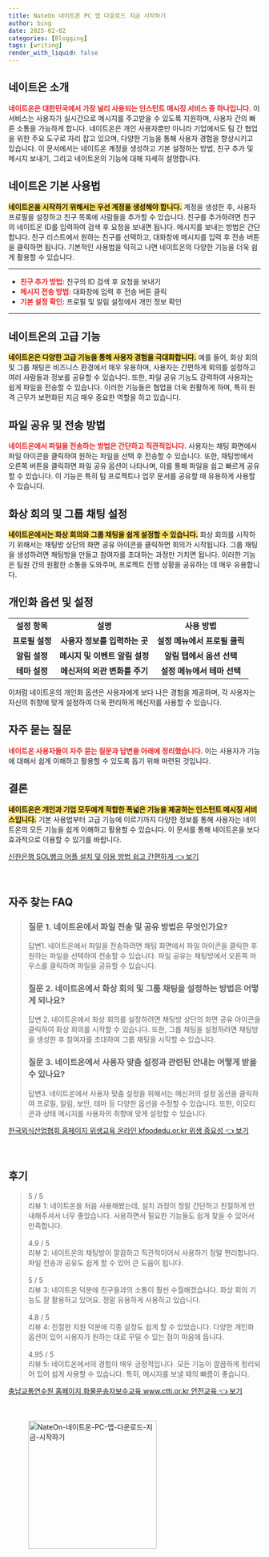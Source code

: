 ```yaml
---
title: NateOn 네이트온 PC 앱 다운로드 지금 시작하기
author: bing
date: 2025-02-02
categories: [Blogging]
tags: [writing]
render_with_liquid: false
---
```



<h2 id='네이트온_소개'>네이트온 소개</h2>

<p><b><span style="color: #ee2323;">네이트온은 대한민국에서 가장 널리 사용되는 인스턴트 메시징 서비스 중 하나입니다.</span></b> 이 서비스는 사용자가 실시간으로 메시지를 주고받을 수 있도록 지원하며, 사용자 간의 빠른 소통을 가능하게 합니다. 네이트온은 개인 사용자뿐만 아니라 기업에서도 팀 간 협업을 위한 주요 도구로 자리 잡고 있으며, 다양한 기능을 통해 사용자 경험을 향상시키고 있습니다. 이 문서에서는 네이트온 계정을 생성하고 기본 설정하는 방법, 친구 추가 및 메시지 보내기, 그리고 네이트온의 기능에 대해 자세히 설명합니다.</p>

<h2 id='기본_사용법'>네이트온 기본 사용법</h2>

<p><b><span style="background-color: #ffe066;">네이트온을 시작하기 위해서는 우선 계정을 생성해야 합니다.</span></b> 계정을 생성한 후, 사용자 프로필을 설정하고 친구 목록에 사람들을 추가할 수 있습니다. 친구를 추가하려면 친구의 네이트온 ID를 입력하여 검색 후 요청을 보내면 됩니다. 메시지를 보내는 방법은 간단합니다. 친구 리스트에서 원하는 친구를 선택하고, 대화창에 메시지를 입력 후 전송 버튼을 클릭하면 됩니다. 기본적인 사용법을 익히고 나면 네이트온의 다양한 기능을 더욱 쉽게 활용할 수 있습니다.</p>

<hr />

<ul>
    <li><b><span style="color: #ee2323;">친구 추가 방법:</span></b> 친구의 ID 검색 후 요청을 보내기</li>
    <li><b><span style="color: #ee2323;">메시지 전송 방법:</span></b> 대화창에 입력 후 전송 버튼 클릭</li>
    <li><b><span style="color: #ee2323;">기본 설정 확인:</span></b> 프로필 및 알림 설정에서 개인 정보 확인</li>
</ul>

<hr />

<h2 id='고급_기능'>네이트온의 고급 기능</h2>

<p><b><span style="background-color: #ffe066;">네이트온은 다양한 고급 기능을 통해 사용자 경험을 극대화합니다.</span></b> 예를 들어, 화상 회의 및 그룹 채팅은 비즈니스 환경에서 매우 유용하며, 사용자는 간편하게 회의를 설정하고 여러 사람들과 정보를 공유할 수 있습니다. 또한, 파일 공유 기능도 강력하여 사용자는 쉽게 파일을 전송할 수 있습니다. 이러한 기능들은 협업을 더욱 원활하게 하며, 특히 원격 근무가 보편화된 지금 매우 중요한 역할을 하고 있습니다.</p>

<h2 id='파일_공유_및_전송'>파일 공유 및 전송 방법</h2>

<p><b><span style="color: #ee2323;">네이트온에서 파일을 전송하는 방법은 간단하고 직관적입니다.</span></b> 사용자는 채팅 화면에서 파일 아이콘을 클릭하여 원하는 파일을 선택 후 전송할 수 있습니다. 또한, 채팅방에서 오른쪽 버튼을 클릭하면 파일 공유 옵션이 나타나며, 이를 통해 파일을 쉽고 빠르게 공유할 수 있습니다. 이 기능은 특히 팀 프로젝트나 업무 문서를 공유할 때 유용하게 사용할 수 있습니다.</p>

<h2 id='화상회의_및_그룹채팅'>화상 회의 및 그룹 채팅 설정</h2>

<p><b><span style="background-color: #ffe066;">네이트온에서는 화상 회의와 그룹 채팅을 쉽게 설정할 수 있습니다.</span></b> 화상 회의를 시작하기 위해서는 채팅방 상단의 화면 공유 아이콘을 클릭하면 회의가 시작됩니다. 그룹 채팅을 생성하려면 채팅방을 만들고 참여자를 초대하는 과정만 거치면 됩니다. 이러한 기능은 팀원 간의 원활한 소통을 도와주며, 프로젝트 진행 상황을 공유하는 데 매우 유용합니다.</p>

<h2 id='개인화_옵션_및_설정'>개인화 옵션 및 설정</h2>

<table>
    <tr>
        <td style="text-align: center; height: 17px;"><b>설정 항목</b></td>
        <td style="text-align: center; height: 17px;"><b>설명</b></td>
        <td style="text-align: center; height: 17px;"><b>사용 방법</b></td>
    </tr>
    <tr>
        <td style="text-align: center; height: 17px;"><b>프로필 설정</b></td>
        <td style="text-align: center; height: 17px;"><b>사용자 정보를 입력하는 곳</b></td>
        <td style="text-align: center; height: 17px;"><b>설정 메뉴에서 프로필 클릭</b></td>
    </tr>
    <tr>
        <td style="text-align: center; height: 17px;"><b>알림 설정</b></td>
        <td style="text-align: center; height: 17px;"><b>메시지 및 이벤트 알림 설정</b></td>
        <td style="text-align: center; height: 17px;"><b>알림 탭에서 옵션 선택</b></td>
    </tr>
    <tr>
        <td style="text-align: center; height: 17px;"><b>테마 설정</b></td>
        <td style="text-align: center; height: 17px;"><b>메신저의 외관 변화를 주기</b></td>
        <td style="text-align: center; height: 17px;"><b>설정 메뉴에서 테마 선택</b></td>
    </tr>
</table>

<p>이처럼 네이트온의 개인화 옵션은 사용자에게 보다 나은 경험을 제공하며, 각 사용자는 자신의 취향에 맞게 설정하여 더욱 편리하게 메신저를 사용할 수 있습니다.</p>

<h2 id='자주_묻는_질문'>자주 묻는 질문</h2>

<p><b><span style="color: #ee2323;">네이트온 사용자들이 자주 묻는 질문과 답변을 아래에 정리했습니다.</span></b> 이는 사용자가 기능에 대해서 쉽게 이해하고 활용할 수 있도록 돕기 위해 마련된 것입니다.</p>

<h2 id='결론'>결론</h2>

<p><b><span style="background-color: #ffe066;">네이트온은 개인과 기업 모두에게 적합한 폭넓은 기능을 제공하는 인스턴트 메시징 서비스입니다.</span></b> 기본 사용법부터 고급 기능에 이르기까지 다양한 정보를 통해 사용자는 네이트온의 모든 기능을 쉽게 이해하고 활용할 수 있습니다. 이 문서를 통해 네이트온을 보다 효과적으로 이용할 수 있기를 바랍니다.</p>


<p><a class="click-button" title="신한은행 SOL뱅크 어플 설치 및 이용 방법 쉽고 간편하게" href="https://somered.github.io/posts/%EC%8B%A0%ED%95%9C%EC%9D%80%ED%96%89-SOL%EB%B1%85%ED%81%AC-%EC%96%B4%ED%94%8C-%EC%84%A4%EC%B9%98-%EB%B0%8F-%EC%9D%B4%EC%9A%A9-%EB%B0%A9%EB%B2%95-%EC%89%BD%EA%B3%A0-%EA%B0%84%ED%8E%B8%ED%95%98%EA%B2%8C/" rel="dofollow">신한은행 SOL뱅크 어플 설치 및 이용 방법 쉽고 간편하게 👈 보기</a></p><br>
<h2 id='자주_찾는_FAQ'>자주 찾는 FAQ</h2>
<div itemscope="" itemtype="https://schema.org/FAQPage"> 
<blockquote> 
<div itemscope="" itemprop="mainEntity" itemtype="https://schema.org/Question"> 
<h3 itemprop="name">질문 1. 네이트온에서 파일 전송 및 공유 방법은 무엇인가요?</h3> 
<div itemscope="" itemprop="acceptedAnswer" itemtype="https://schema.org/Answer"> 
<span itemprop="text"> 
<p>답변1. 네이트온에서 파일을 전송하려면 채팅 화면에서 파일 아이콘을 클릭한 후 원하는 파일을 선택하여 전송할 수 있습니다. 파일 공유는 채팅방에서 오른쪽 마우스를 클릭하여 파일을 공유할 수 있습니다.</p> 
</span> 
</div> 
</div> 
<div itemscope="" itemprop="mainEntity" itemtype="https://schema.org/Question"> 
<h3 itemprop="name">질문 2. 네이트온에서 화상 회의 및 그룹 채팅을 설정하는 방법은 어떻게 되나요?</h3> 
<div itemscope="" itemprop="acceptedAnswer" itemtype="https://schema.org/Answer"> 
<span itemprop="text"> 
<p>답변 2. 네이트온에서 화상 회의를 설정하려면 채팅방 상단의 화면 공유 아이콘을 클릭하여 화상 회의를 시작할 수 있습니다. 또한, 그룹 채팅을 설정하려면 채팅방을 생성한 후 참여자를 초대하여 그룹 채팅을 시작할 수 있습니다.</p> 
</span> 
</div> 
</div> 
<div itemscope="" itemprop="mainEntity" itemtype="https://schema.org/Question"> 
<h3 itemprop="name">질문 3. 네이트온에서 사용자 맞춤 설정과 관련된 안내는 어떻게 받을 수 있나요?</h3> 
<div itemscope="" itemprop="acceptedAnswer" itemtype="https://schema.org/Answer"> 
<span itemprop="text"> 
<p>답변3. 네이트온에서 사용자 맞춤 설정을 위해서는 메신저의 설정 옵션을 클릭하여 프로필, 알림, 보안, 테마 등 다양한 옵션을 수정할 수 있습니다. 또한, 이모티콘과 상태 메시지를 사용자의 취향에 맞게 설정할 수 있습니다.</p> 
</span> 
</div> 
</div> 
</blockquote> 
</div>
<p><a class="click-button" title="한국외식산업협회 홈페이지 위생교육 온라인 kfoodedu.or.kr 위생 중요성" href="https://somered.github.io/posts/%ED%95%9C%EA%B5%AD%EC%99%B8%EC%8B%9D%EC%82%B0%EC%97%85%ED%98%91%ED%9A%8C-%ED%99%88%ED%8E%98%EC%9D%B4%EC%A7%80-%EC%9C%84%EC%83%9D%EA%B5%90%EC%9C%A1-%EC%98%A8%EB%9D%BC%EC%9D%B8-kfoodedu.or.kr-%EC%9C%84%EC%83%9D-%EC%A4%91%EC%9A%94%EC%84%B1/" rel="dofollow">한국외식산업협회 홈페이지 위생교육 온라인 kfoodedu.or.kr 위생 중요성 👈 보기</a></p><br>
<h2 id='후기'>후기</h2>
<div itemscope itemtype="https://schema.org/Product">
  <blockquote>
  <div itemprop="review" itemscope itemtype="https://schema.org/Review">
      <div itemprop="reviewRating" itemscope itemtype="https://schema.org/Rating"> <span itemprop="ratingValue">5</span> / <span itemprop="bestRating">5</span> </div>
      <span itemprop="reviewBody">리뷰 1: 네이트온을 처음 사용해봤는데, 설치 과정이 정말 간단하고 친절하게 안내해주셔서 너무 좋았습니다. 사용하면서 필요한 기능들도 쉽게 찾을 수 있어서 만족합니다.</span>
  </div>
  <br>
  <div itemprop="review" itemscope itemtype="https://schema.org/Review">
      <div itemprop="reviewRating" itemscope itemtype="https://schema.org/Rating"> <span itemprop="ratingValue">4.9</span> / <span itemprop="bestRating">5</span> </div>
      <span itemprop="reviewBody">리뷰 2: 네이트온의 채팅방이 깔끔하고 직관적이어서 사용하기 정말 편리합니다. 파일 전송과 공유도 쉽게 할 수 있어 큰 도움이 됩니다.</span>
  </div>
  <br>
  <div itemprop="review" itemscope itemtype="https://schema.org/Review">
      <div itemprop="reviewRating" itemscope itemtype="https://schema.org/Rating"> <span itemprop="ratingValue">5</span> / <span itemprop="bestRating">5</span> </div>
      <span itemprop="reviewBody">리뷰 3: 네이트온 덕분에 친구들과의 소통이 훨씬 수월해졌습니다. 화상 회의 기능도 잘 활용하고 있어요. 정말 유용하게 사용하고 있습니다.</span>
  </div>
  <br>
  <div itemprop="review" itemscope itemtype="https://schema.org/Review">
      <div itemprop="reviewRating" itemscope itemtype="https://schema.org/Rating"> <span itemprop="ratingValue">4.8</span> / <span itemprop="bestRating">5</span> </div>
      <span itemprop="reviewBody">리뷰 4: 친절한 지원 덕분에 각종 설정도 쉽게 할 수 있었습니다. 다양한 개인화 옵션이 있어 사용자가 원하는 대로 꾸밀 수 있는 점이 마음에 듭니다.</span>
  </div>
  <br>
  <div itemprop="review" itemscope itemtype="https://schema.org/Review">
      <div itemprop="reviewRating" itemscope itemtype="https://schema.org/Rating"> <span itemprop="ratingValue">4.95</span> / <span itemprop="bestRating">5</span> </div>
      <span itemprop="reviewBody">리뷰 5: 네이트온에서의 경험이 매우 긍정적입니다. 모든 기능이 깔끔하게 정리되어 있어 쉽게 사용할 수 있습니다. 특히, 메시지를 보낼 때의 빠름이 좋습니다.</span>
  </div>
  </blockquote>
</div>
<p><a class="click-button" title="충남교통연수원 홈페이지 화물운송자보수교육 www.ctti.or.kr 안전교육" href="https://somered.github.io/posts/%EC%B6%A9%EB%82%A8%EA%B5%90%ED%86%B5%EC%97%B0%EC%88%98%EC%9B%90-%ED%99%88%ED%8E%98%EC%9D%B4%EC%A7%80-%ED%99%94%EB%AC%BC%EC%9A%B4%EC%86%A1%EC%9E%90%EB%B3%B4%EC%88%98%EA%B5%90%EC%9C%A1-www.ctti.or.kr-%EC%95%88%EC%A0%84%EA%B5%90%EC%9C%A1/" rel="dofollow">충남교통연수원 홈페이지 화물운송자보수교육 www.ctti.or.kr 안전교육 👈 보기</a></p><br>
<figure class="image"><img src="https://somered.github.io/assets/img/thumbnail/NateOn-네이트온-PC-앱-다운로드-지금-시작하기.webp" alt="NateOn-네이트온-PC-앱-다운로드-지금-시작하기" width="256" height="256"></figure>